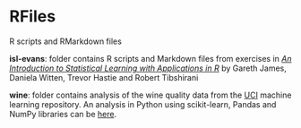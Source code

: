 # RFiles
R scripts and RMarkdown files

**isl-evans**: 
folder contains R scripts and Markdown files from exercises in [_An Introduction to Statistical Learning with 
Applications in R_](https://www.statlearning.com/) by Gareth James, Daniela Witten, Trevor Hastie and Robert Tibshirani

**wine**:
folder contains analysis of the wine quality data from the [UCI](https://archive.ics.uci.edu/ml/datasets/Wine+Quality) machine learning repository. An analysis in Python using scikit-learn, Pandas and NumPy libraries can be [here](https://nbviewer.jupyter.org/github/sunnykan/pythonFiles/blob/master/misc/wine/wine-v4.ipynb).
